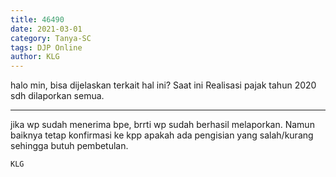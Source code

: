 ```yaml
---
title: 46490
date: 2021-03-01
category: Tanya-SC
tags: DJP Online
author: KLG
---
```


halo min, bisa dijelaskan terkait hal ini? Saat ini Realisasi pajak tahun 2020 sdh dilaporkan semua.

---

jika wp sudah menerima bpe, brrti wp sudah berhasil melaporkan. Namun baiknya tetap konfirmasi ke kpp apakah ada pengisian yang salah/kurang sehingga butuh pembetulan.

`KLG`
